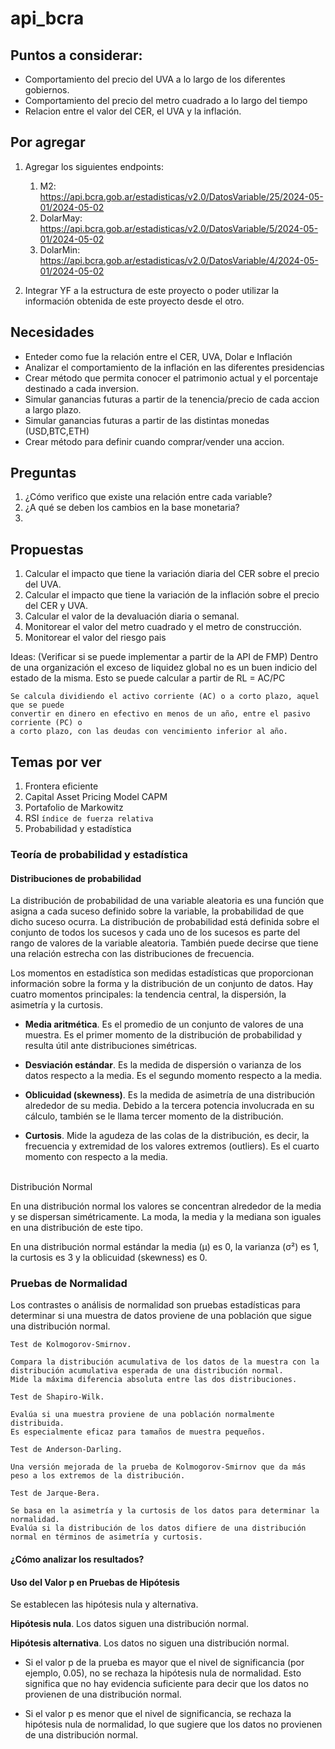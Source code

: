 # api_bcra

## Puntos a considerar: 

- Comportamiento del precio del UVA a lo largo de los diferentes gobiernos.
- Comportamiento del precio del metro cuadrado a lo largo del tiempo
- Relacion entre el valor del CER, el UVA y la inflación. 

## Por agregar

1. Agregar los siguientes endpoints:
    1. M2: https://api.bcra.gob.ar/estadisticas/v2.0/DatosVariable/25/2024-05-01/2024-05-02
    2. DolarMay: https://api.bcra.gob.ar/estadisticas/v2.0/DatosVariable/5/2024-05-01/2024-05-02
    3. DolarMin: https://api.bcra.gob.ar/estadisticas/v2.0/DatosVariable/4/2024-05-01/2024-05-02

2. Integrar YF a la estructura de este proyecto o poder utilizar la información obtenida
   de este proyecto desde el otro.


## Necesidades

- Enteder como fue la relación entre el CER, UVA, Dolar e Inflación
- Analizar el comportamiento de la inflación en las diferentes presidencias
- Crear método que permita conocer el patrimonio actual y el porcentaje destinado a cada inversion.
- Simular ganancias futuras a partir de la tenencia/precio de cada accion a largo plazo.
- Simular ganancias futuras a partir de las distintas monedas (USD,BTC,ETH)
- Crear método para definir cuando comprar/vender una accion.


## Preguntas
1. ¿Cómo verifico que existe una relación entre cada variable?
2. ¿A qué se deben los cambios en la base monetaria?
3.


## Propuestas

1. Calcular el impacto que tiene la variación diaria del CER sobre el precio del UVA.
2. Calcular el impacto que tiene la variación de la inflación sobre el precio del CER y UVA.
3. Calcular el valor de la devaluación diaria o semanal.
4. Monitorear el valor del metro cuadrado y el metro de construcción.
5. Monitorear el valor del riesgo pais




Ideas:
(Verificar si se puede implementar a partir de la API de FMP)
    Dentro de una organización el exceso de liquidez global no es un buen indicio del estado
    de la misma. Esto se puede calcular a partir de RL = AC/PC

    Se calcula dividiendo el activo corriente (AC) o a corto plazo, aquel que se puede
    convertir en dinero en efectivo en menos de un año, entre el pasivo corriente (PC) o
    a corto plazo, con las deudas con vencimiento inferior al año.


## Temas por ver 

1. Frontera eficiente
2. Capital Asset Pricing Model CAPM
3. Portafolio de Markowitz
4. RSI `índice de fuerza relativa` 
5. Probabilidad y estadística

### Teoría de probabilidad y estadística

#### Distribuciones de probabilidad
La distribución de probabilidad de una variable aleatoria es una función que asigna a cada suceso definido sobre la variable, la probabilidad de que dicho suceso ocurra. La distribución de probabilidad está definida sobre el conjunto de todos los sucesos 
y cada uno de los sucesos es parte del rango de valores de la variable aleatoria. También puede decirse que tiene una relación estrecha con las distribuciones de frecuencia.

Los momentos en estadística son medidas estadísticas que proporcionan información sobre la forma y la distribución de un conjunto de datos. Hay cuatro momentos principales: la tendencia central, la dispersión, la asimetría y la curtosis.


 - **Media aritmética**. Es el promedio de un conjunto de valores de una muestra. Es el primer momento de la distribución de probabilidad y resulta útil ante distribuciones simétricas. 


 - **Desviación estándar**. Es la medida de dispersión o varianza de los datos respecto a la media. Es el segundo momento respecto a la media.


 - **Oblicuidad (skewness)**. Es la medida de asimetría de una distribución alrededor de su media. Debido a la tercera potencia involucrada en su cálculo, también se le llama tercer momento de la distribución.
 

 - **Curtosis**. Mide la agudeza de las colas de la distribución, es decir, la frecuencia y extremidad de los valores extremos (outliers). Es el cuarto momento con respecto a la media.

<br>
Distribución Normal

En una distribución normal los valores se concentran alrededor de la media y se dispersan simétricamente. La moda, la media y la mediana son iguales en una distribución de este tipo. 

En una distribución normal estándar la media (μ) es 0, la varianza (σ²) es 1, la curtosis es 3 y la oblicuidad
(skewness) es 0. 


### Pruebas de Normalidad
Los contrastes o análisis de normalidad son pruebas estadísticas para determinar si una muestra de datos proviene de una población
que sigue una distribución normal.

    Test de Kolmogorov-Smirnov.

    Compara la distribución acumulativa de los datos de la muestra con la distribución acumulativa esperada de una distribución normal.
    Mide la máxima diferencia absoluta entre las dos distribuciones.

    Test de Shapiro-Wilk.

    Evalúa si una muestra proviene de una población normalmente distribuida.
    Es especialmente eficaz para tamaños de muestra pequeños.

    Test de Anderson-Darling.

    Una versión mejorada de la prueba de Kolmogorov-Smirnov que da más peso a los extremos de la distribución.

    Test de Jarque-Bera.

    Se basa en la asimetría y la curtosis de los datos para determinar la normalidad.
    Evalúa si la distribución de los datos difiere de una distribución normal en términos de asimetría y curtosis.

#### ¿Cómo analizar los resultados?

#### Uso del Valor p en Pruebas de Hipótesis
Se establecen las hipótesis nula y alternativa.

**Hipótesis nula**. Los datos siguen una distribución normal.

**Hipótesis alternativa**. Los datos no siguen una distribución normal.

 - Si el valor p de la prueba es mayor que el nivel de significancia (por ejemplo, 0.05), no se rechaza la hipótesis nula de normalidad. Esto significa que no hay evidencia suficiente para decir que los datos no provienen de una distribución normal.


 - Si el valor p es menor que el nivel de significancia, se rechaza la hipótesis nula de normalidad, lo que sugiere que los datos no provienen de una distribución normal.


